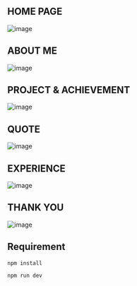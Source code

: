 ## HOME PAGE
![image](https://user-images.githubusercontent.com/62868878/120115546-c5f51200-c1a1-11eb-9d75-4318eb579df9.png)

## ABOUT ME 
![image](https://user-images.githubusercontent.com/62868878/120115555-d7d6b500-c1a1-11eb-8705-34b358f60eed.png)

## PROJECT & ACHIEVEMENT
![image](https://user-images.githubusercontent.com/62868878/120115596-fe94eb80-c1a1-11eb-80c6-2c8423bfc449.png)

## QUOTE
![image](https://user-images.githubusercontent.com/62868878/120115629-28e6a900-c1a2-11eb-8557-1c4e0a3b3f8e.png)

## EXPERIENCE
![image](https://user-images.githubusercontent.com/62868878/120115635-33a13e00-c1a2-11eb-92fe-c8b3784323fc.png)

## THANK YOU
![image](https://user-images.githubusercontent.com/62868878/120115676-6c411780-c1a2-11eb-8286-36063186b036.png)



## Requirement

```
npm install
```
```
npm run dev
```
